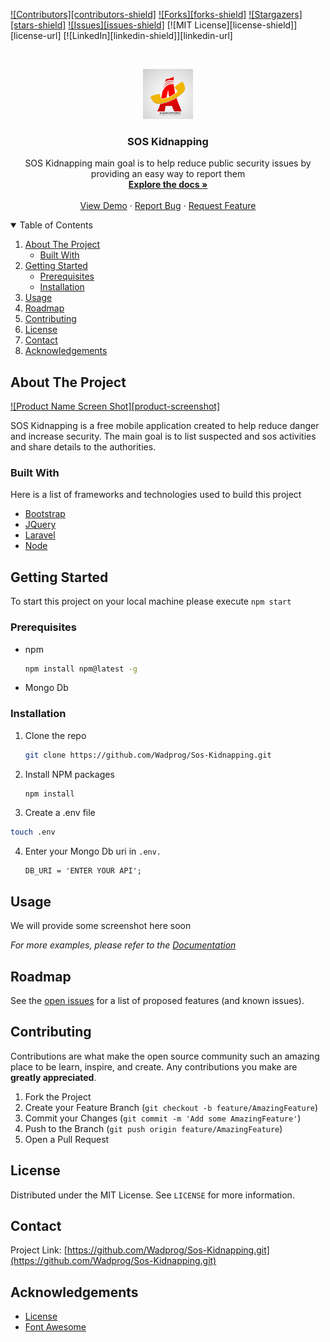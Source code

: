 

[![Contributors][contributors-shield]][contributors-url]
[![Forks][forks-shield]][forks-url]
[![Stargazers][stars-shield]][stars-url]
[![Issues][issues-shield]][issues-url]
[![MIT License][license-shield]][license-url]
[![LinkedIn][linkedin-shield]][linkedin-url]

<!-- PROJECT LOGO -->
<br />
<p align="center">
  <a href="https://github.com/Wadprog/Sos-Kidnapping.git">
    <img src="src/images/logo.jpg" alt="Logo" width="80" height="80">
  </a>

  <h3 align="center">SOS Kidnapping</h3>

  <p align="center">
    SOS Kidnapping main goal is to help reduce public security issues by providing an easy way to report them 
    <br />
    <a href="https://github.com/Wadprog/Sos-Kidnapping.git"><strong>Explore the docs »</strong></a>
    <br />
    <br />
    <a href="https://github.com/Wadprog/Sos-Kidnapping.git">View Demo</a>
    ·
    <a href="https://github.com/Wadprog/Sos-Kidnapping.git/issues">Report Bug</a>
    ·
    <a href="https://github.com/Wadprog/Sos-Kidnapping.git/issues">Request Feature</a>
  </p>
</p>

<!-- TABLE OF CONTENTS -->
<details open="open">
  <summary>Table of Contents</summary>
  <ol>
    <li>
      <a href="#about-the-project">About The Project</a>
      <ul>
        <li><a href="#built-with">Built With</a></li>
      </ul>
    </li>
    <li>
      <a href="#getting-started">Getting Started</a>
      <ul>
        <li><a href="#prerequisites">Prerequisites</a></li>
        <li><a href="#installation">Installation</a></li>
      </ul>
    </li>
    <li><a href="#usage">Usage</a></li>
    <li><a href="#roadmap">Roadmap</a></li>
    <li><a href="#contributing">Contributing</a></li>
    <li><a href="#license">License</a></li>
    <li><a href="#contact">Contact</a></li>
    <li><a href="#acknowledgements">Acknowledgements</a></li>
  </ol>
</details>

<!-- ABOUT THE PROJECT -->

## About The Project

[![Product Name Screen Shot][product-screenshot]](https://example.com)

SOS Kidnapping is a free mobile application created to help reduce danger and increase security. The main goal is to list suspected and sos activities and share details to the authorities.

### Built With

Here is a list of frameworks and technologies used to build this project

- [Bootstrap](https://getbootstrap.com)
- [JQuery](https://jquery.com)
- [Laravel](https://laravel.com)
- [Node](https://nodejs.org/)

<!-- GETTING STARTED -->

## Getting Started

To start this project on your local machine please execute `npm start`

### Prerequisites

- npm
  ```sh
  npm install npm@latest -g
  ```
- Mongo Db

### Installation

1. Clone the repo
   ```sh
   git clone https://github.com/Wadprog/Sos-Kidnapping.git
   ```
2. Install NPM packages
   ```sh
   npm install
   ```
3. Create a .env file

```sh
touch .env
```

4. Enter your Mongo Db uri in `.env.`
   ```JS
   DB_URI = 'ENTER YOUR API';
   ```

<!-- USAGE EXAMPLES -->

## Usage

We will provide some screenshot here soon

_For more examples, please refer to the [Documentation](https://example.com)_

<!-- ROADMAP -->

## Roadmap

See the [open issues](https://github.com/Wadprog/Sos-Kidnapping.git/issues) for a list of proposed features (and known issues).

<!-- CONTRIBUTING -->

## Contributing

Contributions are what make the open source community such an amazing place to be learn, inspire, and create. Any contributions you make are **greatly appreciated**.

1. Fork the Project
2. Create your Feature Branch (`git checkout -b feature/AmazingFeature`)
3. Commit your Changes (`git commit -m 'Add some AmazingFeature'`)
4. Push to the Branch (`git push origin feature/AmazingFeature`)
5. Open a Pull Request

<!-- LICENSE -->

## License

Distributed under the MIT License. See `LICENSE` for more information.

<!-- CONTACT -->

## Contact

<!--SOS Kidnapping - [@your_twitter](https://twitter.com/sos-kidnapping) - sos_kidnapping@gmail.com-->

Project Link: [https://github.com/Wadprog/Sos-Kidnapping.git](https://github.com/Wadprog/Sos-Kidnapping.git)

<!-- ACKNOWLEDGEMENTS -->

## Acknowledgements

- [License](https://opensource.org/licenses/MIT)
- [Font Awesome](https://fontawesome.com)
<!-- ADD GERV, FEN, WAD -->



[contributors-url]: https://github.com/Wadprog/Sos-Kidnapping/graphs/contributors
[forks-url]: https://github.com/Wadprog/Sos-Kidnapping/network/members
[stars-url]: https://github.com/Wadprog/Sos-Kidnapping/stargazers
[issues-url]: https://github.com/Wadprog/Sos-Kidnapping/issues
<!-- [product-screenshot]: images/screenshot.png -->
